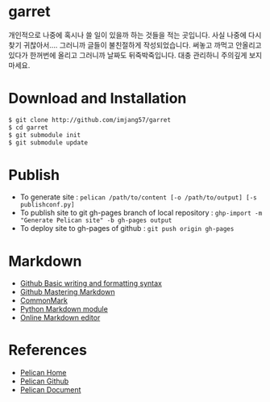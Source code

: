 # garret

개인적으로 나중에 혹시나 쓸 일이 있을까 하는 것들을 적는 곳입니다. 사실 나중에 다시 찾기 귀찮아서.... 그러니까 글들이 불친절하게 작성되었습니다. 써놓고 까먹고 안올리고 있다가 한꺼번에 올리고 그러니까 날짜도 뒤죽박죽입니다. 대충 관리하니 주의깊게 보지 마세요.

# Download and Installation

```bash
$ git clone http://github.com/imjang57/garret
$ cd garret
$ git submodule init
$ git submodule update
```

# Publish

- To generate site : `pelican /path/to/content [-o /path/to/output] [-s publishconf.py]`
- To publish site to git gh-pages branch of local repository : `ghp-import -m "Generate Pelican site" -b gh-pages output`
- To deploy site to gh-pages of github : `git push origin gh-pages`

# Markdown

- [Github Basic writing and formatting syntax](https://help.github.com/articles/basic-writing-and-formatting-syntax/)
- [Github Mastering Markdown](https://guides.github.com/features/mastering-markdown/)
- [CommonMark](http://commonmark.org)
- [Python Markdown module](http://pythonhosted.org/Markdown/)
- [Online Markdown editor](http://jbt.github.io/markdown-editor)

# References

- [Pelican Home](http://blog.getpelican.com)
- [Pelican Github](https://github.com/getpelican/pelican)
- [Pelican Document](http://docs.getpelican.com)
